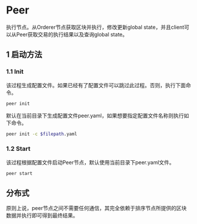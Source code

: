 # Peer

执行节点。从Orderer节点获取区块并执行，修改更新global state，并且client可以从Peer获取交易的执行结果以及查询global state。

## 1 启动方法

### 1.1 Init

该过程生成配置文件。如果已经有了配置文件可以跳过此过程。否则，执行下面命令。

```bash
peer init
```

默认在当前目录下生成配置文件peer.yaml，如果想要指定配置文件名称则执行如下命令。

```bash
peer init -c $filepath.yaml
```

### 1.2 Start

该过程根据配置文件启动Peer节点，默认使用当前目录下peer.yaml文件。

```bash
peer start
```

## 分布式

原则上说，peer节点之间不需要任何通信，其完全依赖于排序节点所提供的区块数据并执行即可得到最终结果。